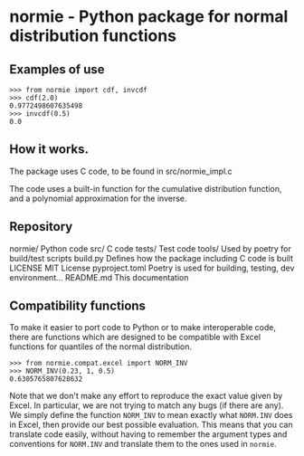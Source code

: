 # normie - Python package for normal distribution functions

## Examples of use

```
>>> from normie import cdf, invcdf
>>> cdf(2.0)
0.9772498607635498
>>> invcdf(0.5)
0.0

```

## How it works.
The package uses C code, to be found in src/normie_impl.c

The code uses a built-in function for the cumulative distribution function, and a polynomial approximation for the inverse.

## Repository
normie/ Python code
src/ C code
tests/ Test code
tools/ Used by poetry for build/test scripts
build.py Defines how the package including C code is built
LICENSE MIT License
pyproject.toml Poetry is used for building, testing, dev environment...
README.md This documentation

## Compatibility functions
To make it easier to port code to Python or to make interoperable code, there are functions which are designed to be compatible with Excel functions for quantiles of the normal distribution.

```
>>> from normie.compat.excel import NORM_INV
>>> NORM_INV(0.23, 1, 0.5)
0.6305765807628632

```

Note that we don't make any effort to reproduce the exact value given by Excel. In particular, we are not trying to match any bugs (if there are any). We simply define the function `NORM_INV` to mean exactly what `NORM.INV` does in Excel, then provide our best possible evaluation. This means that you can translate code easily, without having to remember the argument types and conventions for `NORM.INV` and translate them to the ones used in `normie`.
